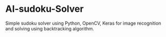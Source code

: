 # AI-sudoku-Solver
Simple sudoku solver using Python, OpenCV, Keras for image recognition and solving using backtracking algorithm.
